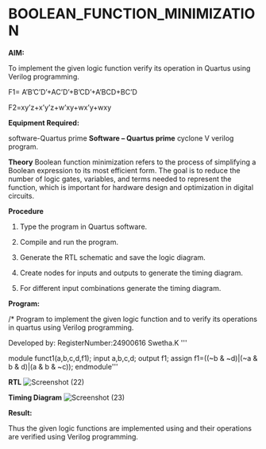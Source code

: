 # BOOLEAN_FUNCTION_MINIMIZATION

**AIM:**

To implement the given logic function verify its operation in Quartus using Verilog programming.

F1= A’B’C’D’+AC’D’+B’CD’+A’BCD+BC’D 

F2=xy’z+x’y’z+w’xy+wx’y+wxy

**Equipment Required:**

software-Quartus prime
**Software – Quartus prime**
cyclone V verilog program.

**Theory**
Boolean function minimization refers to the process of simplifying a Boolean expression to its most efficient form. The goal is to reduce the number of logic gates, variables, and terms needed to represent the function, which is important for hardware design and optimization in digital circuits.

**Procedure**

1.	Type the program in Quartus software.

2.	Compile and run the program.

3.	Generate the RTL schematic and save the logic diagram.

4.	Create nodes for inputs and outputs to generate the timing diagram.

5.	For different input combinations generate the timing diagram.


**Program:**

/* Program to implement the given logic function and to verify its operations in quartus using Verilog programming. 

Developed by: RegisterNumber:24900616 Swetha.K
'''

module funct1(a,b,c,d,f1);
input a,b,c,d;
output f1;
assign f1=((~b & ~d)|(~a & b & d)|(a & b & ~c));
endmodule'''





**RTL**
![Screenshot (22)](https://github.com/user-attachments/assets/35341a36-d870-4724-ade4-4c668c79bb24)

**Timing Diagram**
![Screenshot (23)](https://github.com/user-attachments/assets/68f195d2-610b-41e5-9a9a-93d2ad64d357)


**Result:**

Thus the given logic functions are implemented using and their operations are verified using Verilog programming.

